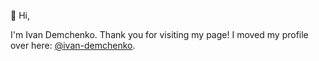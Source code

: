 👋 Hi,

I'm Ivan Demchenko. Thank you for visiting my page! I moved my profile over here: <a href="https://github.com/ivan-demchenko">@ivan-demchenko</a>.

<!---
raqystyle/raqystyle is a ✨ special ✨ repository because its `README.md` (this file) appears on your GitHub profile.
You can click the Preview link to take a look at your changes.
--->
